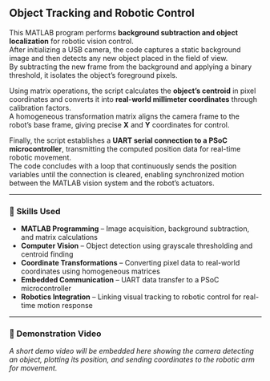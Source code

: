 ## Object Tracking and Robotic Control

This MATLAB program performs **background subtraction and object localization** for robotic vision control.  
After initializing a USB camera, the code captures a static background image and then detects any new object placed in the field of view.  
By subtracting the new frame from the background and applying a binary threshold, it isolates the object’s foreground pixels.

Using matrix operations, the script calculates the **object’s centroid** in pixel coordinates and converts it into **real-world millimeter coordinates** through calibration factors.  
A homogeneous transformation matrix aligns the camera frame to the robot’s base frame, giving precise **X** and **Y** coordinates for control.

Finally, the script establishes a **UART serial connection to a PSoC microcontroller**, transmitting the computed position data for real-time robotic movement.  
The code concludes with a loop that continuously sends the position variables until the connection is cleared, enabling synchronized motion between the MATLAB vision system and the robot’s actuators.

---

### 🧠 Skills Used
- **MATLAB Programming** – Image acquisition, background subtraction, and matrix calculations  
- **Computer Vision** – Object detection using grayscale thresholding and centroid finding  
- **Coordinate Transformations** – Converting pixel data to real-world coordinates using homogeneous matrices  
- **Embedded Communication** – UART data transfer to a PSoC microcontroller  
- **Robotics Integration** – Linking visual tracking to robotic control for real-time motion response

---

### 🎥 Demonstration Video
*A short demo video will be embedded here showing the camera detecting an object, plotting its position, and sending coordinates to the robotic arm for movement.*

